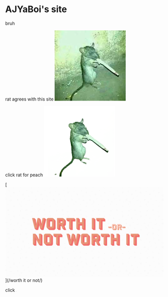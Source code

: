 # AJYaBoi's site

bruh

rat agrees with this site
[![rat agrees with this site](https://raw.githubusercontent.com/AJYaBoi/ajyaboi.github.io/main/Images/images.jpeg)](https://raw.githubusercontent.com/AJYaBoi/ajyaboi.github.io/main/Images/bruhmonment.txt)

click rat for peach
[![click rat for peaches](https://github.com/AJYaBoi/ajyaboi.github.io/blob/main/Images/rat.png?raw=true)](https://github.com/AJYaBoi/ajyaboi.github.io/blob/main/Videos/Snaptik_7115551216796585262_doongle-obumperstine.mp4?raw=true)

[![Is it worth it?](https://raw.githubusercontent.com/AJYaBoi/ajyaboi.github.io/main/Images/Jan-Worth-it-or-Not-W-orth-it-Header.jpg)](/worth it or not/)

click
[![h](https://raw.githubusercontent.com/AJYaBoi/ajyaboi.github.io/main/Images/pixel.png)](/SiteData/)
